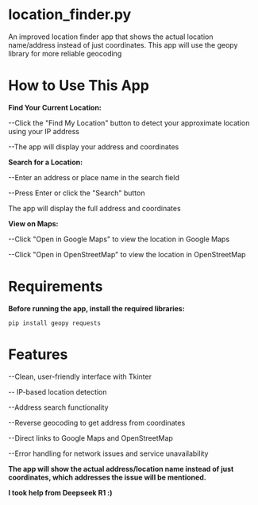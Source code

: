# location_finder.py
An improved location finder app that shows the actual location name/address instead of just coordinates. This app will use the geopy library for more reliable geocoding

# How to Use This App
**Find Your Current Location:**

--Click the "Find My Location" button to detect your approximate location using your IP address

--The app will display your address and coordinates

**Search for a Location:**

--Enter an address or place name in the search field

--Press Enter or click the "Search" button

The app will display the full address and coordinates

**View on Maps:**

--Click "Open in Google Maps" to view the location in Google Maps

--Click "Open in OpenStreetMap" to view the location in OpenStreetMap

# Requirements

**Before running the app, install the required libraries:**

``pip install geopy requests``

# Features

--Clean, user-friendly interface with Tkinter

-- IP-based location detection

--Address search functionality

--Reverse geocoding to get address from coordinates

--Direct links to Google Maps and OpenStreetMap

--Error handling for network issues and service unavailability

**The app will show the actual address/location name instead of just coordinates, which addresses the issue will be mentioned.**

**I took help from Deepseek R1 :)** 
